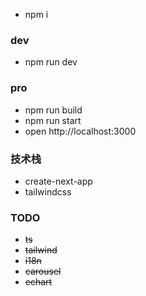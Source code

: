- npm i

### dev

- npm run dev

### pro

- npm run build
- npm run start
- open http://localhost:3000

### 技术栈

- create-next-app
- tailwindcss

### TODO

- ~~ts~~
- ~~tailwind~~
- ~~i18n~~
- ~~carousel~~
- ~~echart~~
